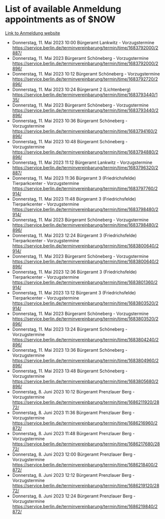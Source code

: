 # List of available Anmeldung appointments as of $NOW
[Link to Anmeldung website](https://service.berlin.de/terminvereinbarung/termin/tag.php?termin=1&anliegen[]=120686&dienstleisterlist=122210,122217,327316,122219,327312,122227,327314,122231,327346,122243,327348,122254,122252,329742,122260,329745,122262,329748,122271,327278,122273,327274,122277,327276,330436,122280,327294,122282,327290,122284,327292,122291,327270,122285,327266,122286,327264,122296,327268,150230,329760,122297,327286,122294,327284,122312,329763,122314,329775,122304,327330,122311,327334,122309,327332,317869,122281,327352,122279,329772,122283,122276,327324,122274,327326,122267,329766,122246,327318,122251,327320,122257,327322,122208,327298,122226,327300&herkunft=http%3A%2F%2Fservice.berlin.de%2Fdienstleistung%2F120686%2F)
- Donnerstag, 11. Mai 2023 10:00 Bürgeramt Lankwitz - Vorzugstermine https://service.berlin.de/terminvereinbarung/termin/time/1683792000/2887/
- Donnerstag, 11. Mai 2023  Bürgeramt Schöneberg - Vorzugstermine https://service.berlin.de/terminvereinbarung/termin/time/1683792000/2896/
- Donnerstag, 11. Mai 2023 10:12 Bürgeramt Schöneberg - Vorzugstermine https://service.berlin.de/terminvereinbarung/termin/time/1683792720/2896/
- Donnerstag, 11. Mai 2023 10:24 Bürgeramt 2 (Lichtenberg) https://service.berlin.de/terminvereinbarung/termin/time/1683793440/135/
- Donnerstag, 11. Mai 2023  Bürgeramt Schöneberg - Vorzugstermine https://service.berlin.de/terminvereinbarung/termin/time/1683793440/2896/
- Donnerstag, 11. Mai 2023 10:36 Bürgeramt Schöneberg - Vorzugstermine https://service.berlin.de/terminvereinbarung/termin/time/1683794160/2896/
- Donnerstag, 11. Mai 2023 10:48 Bürgeramt Schöneberg - Vorzugstermine https://service.berlin.de/terminvereinbarung/termin/time/1683794880/2896/
- Donnerstag, 11. Mai 2023 11:12 Bürgeramt Lankwitz - Vorzugstermine https://service.berlin.de/terminvereinbarung/termin/time/1683796320/2887/
- Donnerstag, 11. Mai 2023 11:36 Bürgeramt 3 (Friedrichsfelde) Tierparkcenter - Vorzugstermine https://service.berlin.de/terminvereinbarung/termin/time/1683797760/2914/
- Donnerstag, 11. Mai 2023 11:48 Bürgeramt 3 (Friedrichsfelde) Tierparkcenter - Vorzugstermine https://service.berlin.de/terminvereinbarung/termin/time/1683798480/2914/
- Donnerstag, 11. Mai 2023  Bürgeramt Schöneberg - Vorzugstermine https://service.berlin.de/terminvereinbarung/termin/time/1683798480/2896/
- Donnerstag, 11. Mai 2023 12:24 Bürgeramt 3 (Friedrichsfelde) Tierparkcenter - Vorzugstermine https://service.berlin.de/terminvereinbarung/termin/time/1683800640/2914/
- Donnerstag, 11. Mai 2023  Bürgeramt Schöneberg - Vorzugstermine https://service.berlin.de/terminvereinbarung/termin/time/1683800640/2896/
- Donnerstag, 11. Mai 2023 12:36 Bürgeramt 3 (Friedrichsfelde) Tierparkcenter - Vorzugstermine https://service.berlin.de/terminvereinbarung/termin/time/1683801360/2914/
- Donnerstag, 11. Mai 2023 13:12 Bürgeramt 3 (Friedrichsfelde) Tierparkcenter - Vorzugstermine https://service.berlin.de/terminvereinbarung/termin/time/1683803520/2914/
- Donnerstag, 11. Mai 2023  Bürgeramt Schöneberg - Vorzugstermine https://service.berlin.de/terminvereinbarung/termin/time/1683803520/2896/
- Donnerstag, 11. Mai 2023 13:24 Bürgeramt Schöneberg - Vorzugstermine https://service.berlin.de/terminvereinbarung/termin/time/1683804240/2896/
- Donnerstag, 11. Mai 2023 13:36 Bürgeramt Schöneberg - Vorzugstermine https://service.berlin.de/terminvereinbarung/termin/time/1683804960/2896/
- Donnerstag, 11. Mai 2023 13:48 Bürgeramt Schöneberg - Vorzugstermine https://service.berlin.de/terminvereinbarung/termin/time/1683805680/2896/
- Donnerstag, 8. Juni 2023 10:12 Bürgeramt Prenzlauer Berg - Vorzugstermine https://service.berlin.de/terminvereinbarung/termin/time/1686211920/2872/
- Donnerstag, 8. Juni 2023 11:36 Bürgeramt Prenzlauer Berg - Vorzugstermine https://service.berlin.de/terminvereinbarung/termin/time/1686216960/2872/
- Donnerstag, 8. Juni 2023 11:48 Bürgeramt Prenzlauer Berg - Vorzugstermine https://service.berlin.de/terminvereinbarung/termin/time/1686217680/2872/
- Donnerstag, 8. Juni 2023 12:00 Bürgeramt Prenzlauer Berg - Vorzugstermine https://service.berlin.de/terminvereinbarung/termin/time/1686218400/2872/
- Donnerstag, 8. Juni 2023 12:12 Bürgeramt Prenzlauer Berg - Vorzugstermine https://service.berlin.de/terminvereinbarung/termin/time/1686219120/2872/
- Donnerstag, 8. Juni 2023 12:24 Bürgeramt Prenzlauer Berg - Vorzugstermine https://service.berlin.de/terminvereinbarung/termin/time/1686219840/2872/
